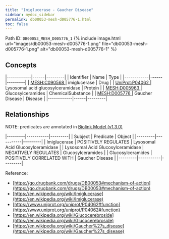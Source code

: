 ```yaml
---
title: "Imiglucerase - Gaucher Disease"
sidebar: mydoc_sidebar
permalink: db00053-mesh-d005776-1.html
toc: false 
---
```



Path ID: `DB00053_MESH_D005776_1`
{% include image.html url="images/db00053-mesh-d005776-1.png" file="db00053-mesh-d005776-1.png" alt="db00053-mesh-d005776-1" %}

## Concepts

|------------|------|---------|
| Identifier | Name | Type    |
|------------|------|---------|
| <a href="https://identifiers.org/MESH:C090568">MESH:C090568 </a> | imiglucerase | Drug |
| <a href="https://identifiers.org/UniProt:P04062">UniProt:P04062 </a> | Lysosomal acid glucosylceramidase | Protein |
| <a href="https://identifiers.org/MESH:D005963">MESH:D005963 </a> | Glucosylceramides | ChemicalSubstance |
| <a href="https://identifiers.org/MESH:D005776">MESH:D005776 </a> | Gaucher Disease | Disease |
|------------|------|---------|

## Relationships


NOTE: predicates are annotated in <a href="https://github.com/biolink/biolink-model/releases/tag/v1.3.0">Biolink Model (v1.3.0)</a>

|---------|-----------|---------|
| Subject | Predicate | Object  |
|---------|-----------|---------|
| Imiglucerase | POSITIVELY REGULATES | Lysosomal Acid Glucosylceramidase |
| Lysosomal Acid Glucosylceramidase | NEGATIVELY REGULATES | Glucosylceramides |
| Glucosylceramides | POSITIVELY CORRELATED WITH | Gaucher Disease |
|---------|-----------|---------|

Reference: 
  - [https://go.drugbank.com/drugs/DB00053#mechanism-of-action](https://go.drugbank.com/drugs/DB00053#mechanism-of-action)
  - [https://en.wikipedia.org/wiki/Imiglucerase](https://en.wikipedia.org/wiki/Imiglucerase)
  - [https://www.uniprot.org/uniprot/P04062#function](https://www.uniprot.org/uniprot/P04062#function)
  - [https://en.wikipedia.org/wiki/Glucocerebroside](https://en.wikipedia.org/wiki/Glucocerebroside)
  - [https://en.wikipedia.org/wiki/Gaucher%27s_disease](https://en.wikipedia.org/wiki/Gaucher%27s_disease)
